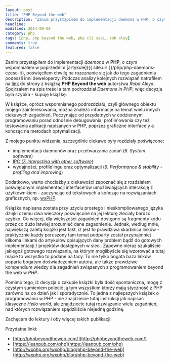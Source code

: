 ```yaml
---
layout: post
title: "PHP Beyond the web"
description: "Zanim przystąpiłem do implementacji daemona w PHP, o czym wspomniałem w poprzednim artykule, poświęciłem chwilę na rozeznanie się jak do tego zagadnienia podeszli inni deweloperzy. Podczas analizy kolejnych rozwiązań natrafiłem na link do strony z książką PHP Beyond the web..."
headline: 
modified: 2014-09-08
category: php
tags: [php, php beyond the web, php cli sapi, rob aley]
comments: true
featured: false
---
```


Zanim przystąpiłem do implementacji *daemona* w **PHP**, o czym wspomniałem w poprzednim [artykule]({{ site.url }}/php/php-daemons-czesc-i/), poświęciłem chwilę na rozeznanie się jak do tego zagadnienia podeszli inni deweloperzy. Podczas analizy kolejnych rozwiązań natrafiłem na [link](http://phpbeyondtheweb.com/) do strony z książką **PHP Beyond the web** autorstwa *Roba Aleya*. Spojrzałem na spis treści a tam podrozdział *Daemons in PHP*, więc decyzja była szybka - kupuję książkę.

W książce, oprócz wspomnianego podrozdziału, czyli głównego obiektu mojego zainteresowania, można znaleźć informacje na temat wielu innych ciekawych zagadnień. Poczynając od przydatnych w codziennym programowaniu porad odnośnie debugowania, profile'owania czy też testowania aplikacji napisanych w PHP, poprzez graficzne interface'y a kończąc na metodach optymalizacji.

Z mojego punktu widzenia, szczególnie ciekawe były rozdziały poświęcone:

* implementacji daemonów oraz przetwarzania zadań (*6. System software*)
* <abbr title="Inter-Process Communication">IPC<abbr> (*7. Interacting with other software*)
* wydajności, profile'ingu oraz optymalizacji (*9. Performance & stability - profiling and improving*)

Dodatkowo, warto chociażby z ciekawości zapoznać się z rozdziałem poświęconym implementacji interface'ów umożliwiających interakcję z użytkownikiem - zaczynając od tekstowych a kończąc na rozwiązaniach graficznych, np. [wxPHP](http://wxphp.org/).

Książka napisana została przy użyciu prostego i nieskompliowanego języka dzięki czemu dwa wieczory poświęcone na jej lekturę zleciały bardzo szybko. Co więcej, dla większości zagadnień dostępne są fragmenty kodu przez co dużo łatwiej zrozumieć dane zagadnienie. Jednak, według mnie, największą zaletą książki jest fakt, iż jest to prawdziwa skarbnica linków - praktycznie każdy poruszony tam temat podparty został przynajmniej kilkoma linkami do artykułów opisujących dany problem bądź do gotowych implementacji / projektów dostępnych w sieci. Zapewne nieraz szukaliście jakiegoś gotowego rozwiązania, na którym moglibyście się wzorować a tutaj macie to wszystko to podane na tacy. To nie tylko bogata baza linków poparta bogatym doświadczeniem autora, ale także prawdziwe kompendium wiedzy dla zagadnień związanych z programowaniem beyond the web w *PHP*.

Pomimo tego, iż decyzja o zakupie książki była dość spontaniczna, mogę z czystym sumieniem polecić ją tym wszystkim którzy mają styczność z PHP zarówno na co dzień jak i sporadycznie. To jedna z najlepszych książek o programowaniu w PHP - nie znajdziecie tutaj instrukcji jak napisać klasyczne *Hello world*, ale znajdziecie tutaj rozwiązanie wielu zagadnień, nad których rozwiązaniem spędziliście niejedną godzinę.

Zachęcam do lektury i oby więcej takich publikacji!

Przydatne linki:

* [http://phpbeyondtheweb.com/](http://phpbeyondtheweb.com/)
* [https://leanpub.com/php](https://leanpub.com/php)
* [http://wxphp.org/wxphp/blog/php-beyond-the-web](http://wxphp.org/wxphp/blog/php-beyond-the-web)


